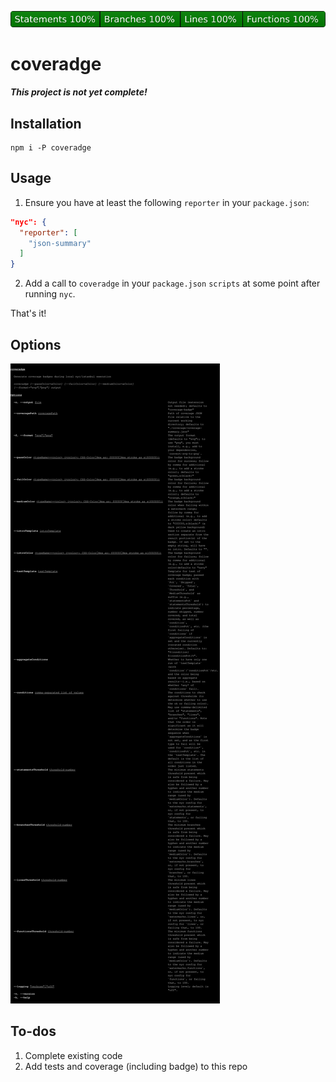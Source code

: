 [![coverage badge](coverage-badge.svg)](coverage-badge.svg)

# coveradge

***This project is not yet complete!***

## Installation

```
npm i -P coveradge
```

## Usage

1. Ensure you have at least the following `reporter` in your `package.json`:

```json
"nyc": {
  "reporter": [
    "json-summary"
  ]
}
```

2. Add a call to `coveradge` in your `package.json` `scripts` at some point
    after running `nyc`.

That's it!

## Options

[![CLI instructions](cli.svg)](cli.svg)

## To-dos

1. Complete existing code
2. Add tests and coverage (including badge) to this repo
